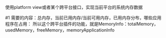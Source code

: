 使用platform view或者某个跨平台接口，实现当前平台的系统内存数据

#1 需要的内容：总内存，当前已用内存/当前可用内存，已用内存分布，哪些应用程序在占用：
所以这个跨平台插件的功能，就是MemoryInfo：totalMemory，usedMemory，freeMemory，memoryApplicationInfo